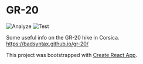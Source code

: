# GR-20

![Analyze](https://github.com/badsyntax/gr-20/workflows/Analyze/badge.svg?branch=master)
![Test](https://github.com/badsyntax/gr-20/workflows/Test/badge.svg?branch=master)

Some useful info on the GR-20 hike in Corsica. https://badsyntax.github.io/gr-20/

This project was bootstrapped with [Create React App](https://github.com/facebook/create-react-app).
